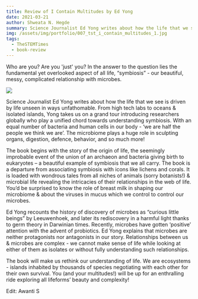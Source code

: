 ```yaml
---
title: Review of I Contain Multitudes by Ed Yong
date: 2021-03-21
author: Shweata N. Hegde
summary: Science Journalist Ed Yong writes about how the life that we see is driven by life unseen in ways unfathomable...
img: /assets/img/portfolio/007_tst_i_contain_multitudes_1.jpg
tags:
  - TheSTEMTimes
  - book-review
---
```


Who are you? Are you 'just' you? In the answer to the question lies the fundamental yet overlooked aspect of all life, “symbiosis” - our beautiful, messy, complicated relationship with microbes.

<img src = '/assets/img/portfolio/007_tst_i_contain_multitudes_2.jpg'>

Science Journalist Ed Yong writes about how the life that we see is driven by life unseen in ways unfathomable. From high tech labs to oceans & isolated islands, Yong takes us on a grand tour introducing researchers globally who play a unified chord towards understanding symbiosis. With an equal number of bacteria and human cells in our body - ‘we are half the people we think we are’. The microbiome plays a huge role in sculpting organs, digestion, defence, behavior, and so much more!

The book begins with the story of the origin of life, the seemingly improbable event of the union of an archaeon and bacteria giving birth to eukaryotes – a beautiful example of symbiosis that we all carry. The book is a departure from associating symbiosis with icons like lichens and corals. It is loaded with wondrous tales from all niches of animals (sorry botanists!) & microbial life revealing the intricacies of their relationships in the web of life. You’d be surprised to know the role of breast milk in shaping our microbiome & about the viruses in mucus which we control to control our microbes.

Ed Yong recounts the history of discovery of microbes as “curious little beings” by Leeuwenhoek, and later its rediscovery in a harmful light thanks to germ theory in Darwinian times. Recently, microbes have gotten ‘positive’ attention with the advent of probiotics. Ed Yong explains that microbes are neither protagonists nor antagonists in our story. Relationships between us & microbes are complex - we cannot make sense of life while looking at either of them as isolates or without fully understanding such relationships.

The book will make us rethink our understanding of life. We are ecosystems - islands inhabited by thousands of species negotiating with each other for their own survival. You (and your multitudes!) will be up for an enthralling ride exploring all lifeforms’ beauty and complexity!

Edit: Awanti S